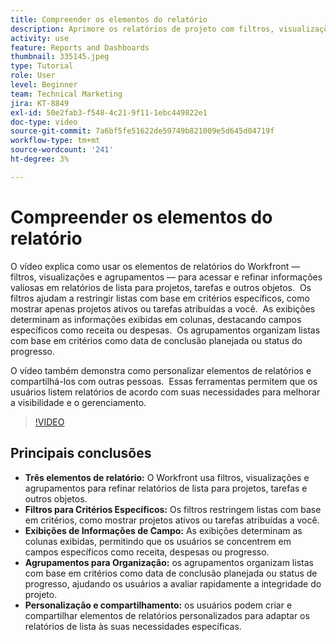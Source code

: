 ```yaml
---
title: Compreender os elementos do relatório
description: Aprimore os relatórios de projeto com filtros, visualizações e agrupamentos personalizáveis que refinam os relatórios de lista, organizam os dados com eficiência e permitem uma colaboração perfeita.
activity: use
feature: Reports and Dashboards
thumbnail: 335145.jpeg
type: Tutorial
role: User
level: Beginner
team: Technical Marketing
jira: KT-8849
exl-id: 50e2fab3-f548-4c21-9f11-1ebc449822e1
doc-type: video
source-git-commit: 7a6bf5fe51622de59749b821009e5d645d04719f
workflow-type: tm+mt
source-wordcount: '241'
ht-degree: 3%

---
```


# Compreender os elementos do relatório

O vídeo explica como usar os elementos de relatórios do Workfront — filtros, visualizações e agrupamentos — para acessar e refinar informações valiosas em relatórios de lista para projetos, tarefas e outros objetos. &#x200B; Os filtros ajudam a restringir listas com base em critérios específicos, como mostrar apenas projetos ativos ou tarefas atribuídas a você. &#x200B; As exibições determinam as informações exibidas em colunas, destacando campos específicos como receita ou despesas. &#x200B; Os agrupamentos organizam listas com base em critérios como data de conclusão planejada ou status do progresso.

O vídeo também demonstra como personalizar elementos de relatórios e compartilhá-los com outras pessoas. &#x200B; Essas ferramentas permitem que os usuários listem relatórios de acordo com suas necessidades para melhorar a visibilidade e o gerenciamento.

>[!VIDEO](https://video.tv.adobe.com/v/3447793/?quality=12&learn=on&enablevpops&captions=por_br)

## Principais conclusões

* **Três elementos de relatório:** O Workfront usa filtros, visualizações e agrupamentos para refinar relatórios de lista para projetos, tarefas e outros objetos. &#x200B;
* **Filtros para Critérios Específicos:** Os filtros restringem listas com base em critérios, como mostrar projetos ativos ou tarefas atribuídas a você. &#x200B;
* **Exibições de Informações de Campo:** As exibições determinam as colunas exibidas, permitindo que os usuários se concentrem em campos específicos como receita, despesas ou progresso. &#x200B;
* **Agrupamentos para Organização:** os agrupamentos organizam listas com base em critérios como data de conclusão planejada ou status de progresso, ajudando os usuários a avaliar rapidamente a integridade do projeto. &#x200B;
* **Personalização e compartilhamento:** os usuários podem criar e compartilhar elementos de relatórios personalizados para adaptar os relatórios de lista às suas necessidades específicas.
